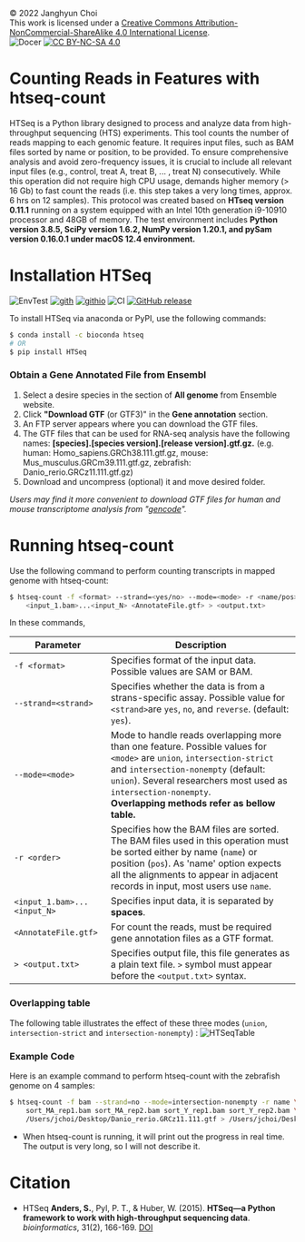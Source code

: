 © 2022 Janghyun Choi<br>This work is licensed under a [Creative Commons Attribution-NonCommercial-ShareAlike 4.0 International License](https://creativecommons.org/licenses/by-nc-sa/4.0/).<br>![Docer](https://img.shields.io/badge/Revised%20version-5%2E15%2E24-green?style=flat&logo=Markdown&colorA=black) [![CC BY-NC-SA 4.0](https://img.shields.io/badge/License-CC%20BY--NC--SA%204.0-green?labelColor=black)](http://creativecommons.org/licenses/by-nc-sa/4.0/)

# Counting Reads in Features with htseq-count
HTSeq is a Python library designed to process and analyze data from high-throughput sequencing (HTS) experiments. This tool counts the number of reads mapping to each genomic feature. It requires input files, such as BAM files sorted by name or position, to be provided. To ensure comprehensive analysis and avoid zero-frequency issues, it is crucial to include all relevant input files (e.g., control, treat A, treat B, ... , treat N) consecutively. While this operation did not require high CPU usage, demands higher memory (> 16 Gb) to fast count the reads (i.e. this step takes a very long times, approx. 6 hrs on 12 samples). This protocol was created based on **HTseq version 0.11.1** running on a system equipped with an Intel 10th generation i9-10910 processor and 48GB of memory. The test environment includes **Python version 3.8.5, SciPy version 1.6.2, NumPy version 1.20.1, and pySam version 0.16.0.1 under macOS 12.4 environment.**

# Installation HTSeq
![EnvTest](https://img.shields.io/badge/macOS-000000?style=flat&logo=apple&logoColor=white) [![gith](https://img.shields.io/badge/GitHub-181717?style=flat&logo=github&logoColor=white)](https://github.com/htseq/htseq) [![githio](https://img.shields.io/badge/GitHub.io-181717?style=flat&logo=github&logoColor=yellow)](https://htseq.readthedocs.io/en/release_0.11.1/count.html) ![CI](https://github.com/htseq/htseq/actions/workflows/ci.yml/badge.svg?branch=main) [![GitHub release](https://img.shields.io/github/v/release/htseq/htseq?labelColor=black)](https://github.com/htseq/htseq/releases)

To install HTSeq via anaconda or PyPI, use the following commands:

```bash
$ conda install -c bioconda htseq
# OR
$ pip install HTSeq
```

### Obtain a Gene Annotated File from Ensembl 
1. Select a desire species in the section of **All genome** from Ensemble website.
2. Click **"Download GTF** (or GTF3)" in the **Gene annotation** section.
3. An FTP server appears where you can download the GTF files.
4. The GTF files that can be used for RNA-seq analysis have the following names: **[species].[species version].[release version].gtf.gz.**
(e.g. human: Homo_sapiens.GRCh38.111.gtf.gz, mouse: Mus_musculus.GRCm39.111.gtf.gz, zebrafish: Danio_rerio.GRCz11.111.gtf.gz)
5. Download and uncompress (optional) it and move desired folder.

<i>Users may find it more convenient to download GTF files for human and mouse transcriptome analysis from "[gencode](https://www.gencodegenes.org)".</i>

# Running htseq-count
Use the following command to perform counting transcripts in mapped genome with htseq-count:
```bash
$ htseq-count -f <format> --strand=<yes/no> --mode=<mode> -r <name/pos> \
    <input_1.bam>...<input_N> <AnnotateFile.gtf> > <output.txt>
```
In these commands,

| Parameter | Description |
|----|----|
| `-f <format>` | Specifies format of the input data. Possible values are SAM or BAM. |
| `--strand=<strand>` | Specifies whether the data is from a strans-specific assay. Possible value for `<strand>`are `yes`, `no`, and `reverse`. (default: `yes`).|
| `--mode=<mode>` | Mode to handle reads overlapping more than one feature. Possible values for `<mode>` are `union`, `intersection-strict` and `intersection-nonempty` (default: `union`). Several researchers most used as `intersection-nonempty`. <br>**Overlapping methods refer as bellow table.** |
| `-r <order>` | Specifies how the BAM files are sorted. The BAM files used in this operation must be sorted either by name (`name`) or position (`pos`). As 'name' option expects all the alignments to appear in adjacent records in input, most users use `name`. |
| `<input_1.bam>...<input_N>` | Specifies input data, it is separated by **spaces**. |
| `<AnnotateFile.gtf>` | For count the reads, must be required gene annotation files as a GTF format.  |
| `> <output.txt>` | Specifies output file, this file generates as a plain text file. `>` symbol must appear before the `<output.txt>` syntax. |

### Overlapping table 
The following table illustrates the effect of these three modes (`union`, `intersection-strict` and `intersection-nonempty`) :
![HTSeqTable](https://htseq.readthedocs.io/en/release_0.11.1/_images/count_modes.png)

### Example Code
Here is an example command to perform htseq-count with the zebrafish genome on 4 samples:
```bash
$ htseq-count -f bam --strand=no --mode=intersection-nonempty -r name \
    sort_MA_rep1.bam sort_MA_rep2.bam sort_Y_rep1.bam sort_Y_rep2.bam \
    /Users/jchoi/Desktop/Danio_rerio.GRCz11.111.gtf > /Users/jchoi/Desktop/Age.txt 
```
- When htseq-count is running, it will print out the progress in real time. The output is very long, so I will not describe it.

# Citation
- HTSeq
**Anders, S.**, Pyl, P. T., & Huber, W. (2015). **HTSeq—a Python framework to work with high-throughput sequencing data**. *bioinformatics*, 31(2), 166-169. [DOI](https://doi.org/10.1093/bioinformatics/btu638)